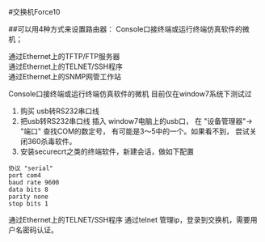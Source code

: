 #交换机Force10

##可以用4种方式来设置路由器：
Console口接终端或运行终端仿真软件的微机；

通过Ethernet上的TFTP/FTP服务器 <br>
通过Ethernet上的TELNET/SSH程序 <br>
通过Ethernet上的SNMP网管工作站  <br>

Console口接终端或运行终端仿真软件的微机
目前仅在window7系统下测试过

1. 购买 usb转RS232串口线
2. 把usb转RS232串口线 插入 window7电脑上的usb口， 在 "设备管理器"-> "端口" 查找COM的数定号， 有可能是3～5中的一个。如果看不到， 尝试关闭360杀毒软件。
3. 安装securecrt之类的终端软件，新建会话，做如下配置

```
协议 "serial" 
port com4
baud rate 9600
data bits 8
parity none
stop bits 1
```

通过Ethernet上的TELNET/SSH程序
通过telnet 管理ip，登录到交换机，需要用户名密码认证。